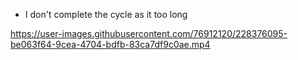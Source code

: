 
- I don't complete the cycle as it too long

https://user-images.githubusercontent.com/76912120/228376095-be063f64-9cea-4704-bdfb-83ca7df9c0ae.mp4

